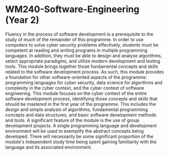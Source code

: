 # WM240-Software-Engineering (Year 2)
Fluency in the process of software development is a prerequisite to the study of much of the remainder of this programme. In order to use computers to solve cyber security problems effectively, students must be competent at reading and writing programs in multiple programming languages. In addition, they must be able to design and analyse algorithms, select appropriate paradigms, and utilize modern development and testing tools. This module brings together those fundamental concepts and skills related to the software development process. As such, this module provides a foundation for other software-oriented aspects of the programme: programming languages for cyber security, data science for algorithms and complexity in the cyber context, and the cyber context of software engineering. This module focuses on the cyber context of the entire software development process, identifying those concepts and skills that should be mastered in the first year of the programme. This includes the design and simple analysis of algorithms, fundamental programming concepts and data structures, and basic software development methods and tools. A significant feature of the module is the use of group development projects. A single programming language and development environment will be used to exemplify the abstract concepts being developed. There will necessarily be some significant proportion of the module's independent study time being spent gaining familiarity with the language and its associated environment.
